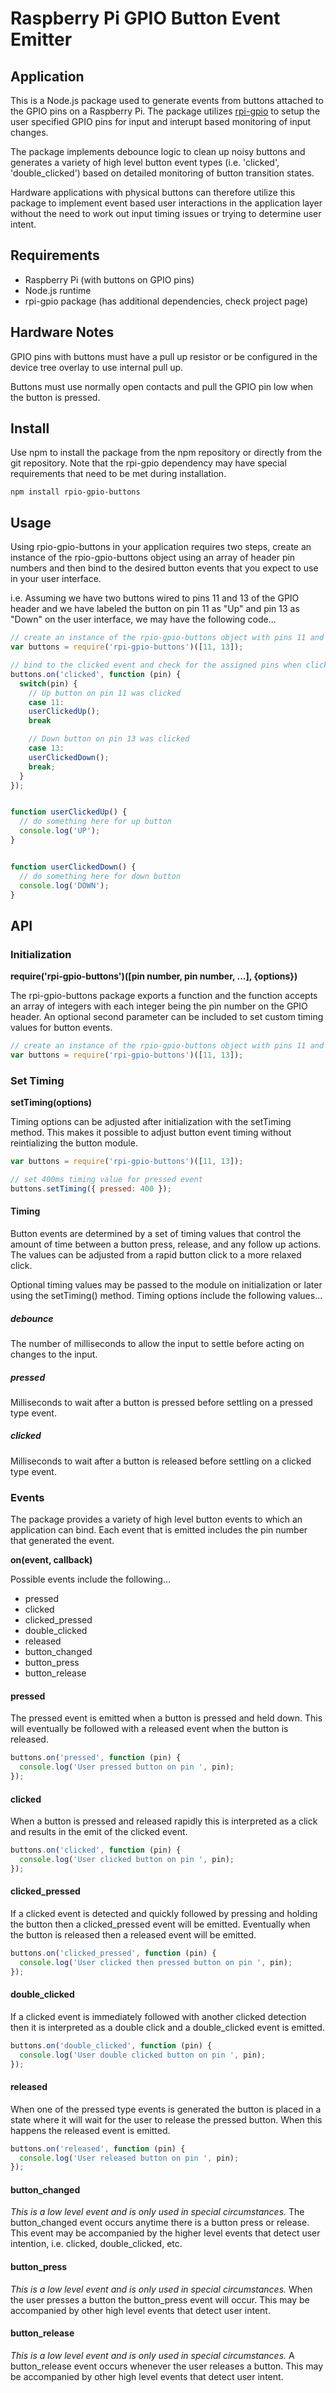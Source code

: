 Raspberry Pi GPIO Button Event Emitter
======================================

## Application
This is a Node.js package used to generate events from buttons attached to the
GPIO pins on a Raspberry Pi. The package utilizes
[rpi-gpio](https://www.npmjs.com/package/rpi-gpio) to setup the user
specified GPIO pins for input and interupt based monitoring of input changes.


The package implements debounce logic to clean up noisy buttons and generates
a variety of high level button event types (i.e. 'clicked', 'double_clicked')
based on detailed monitoring of button transition states.


Hardware applications with physical buttons can therefore utilize this package
to implement event based user interactions in the application layer without
the need to work out input timing issues or trying to determine user intent.


## Requirements
* Raspberry Pi (with buttons on GPIO pins)
* Node.js runtime
* rpi-gpio package (has additional dependencies, check project page)


## Hardware Notes
GPIO pins with buttons must have a pull up resistor or be configured in the
device tree overlay to use internal pull up.


Buttons must use normally open contacts and pull the GPIO pin low when the
button is pressed.


## Install
Use npm to install the package from the npm repository or directly from the
git repository. Note that the rpi-gpio dependency may have special requirements
that need to be met during installation.

`npm install rpio-gpio-buttons`


## Usage
Using rpio-gpio-buttons in your application requires two steps, create an
instance of the rpio-gpio-buttons object using an array of header pin numbers
and then bind to the desired button events that you expect to use in your user
interface.


i.e. Assuming we have two buttons wired to pins 11 and 13 of the GPIO header
and we have labeled the button on pin 11 as "Up" and pin 13 as "Down" on the
user interface, we may have the following code...

```javascript
// create an instance of the rpio-gpio-buttons object with pins 11 and 13
var buttons = require('rpi-gpio-buttons')([11, 13]);

// bind to the clicked event and check for the assigned pins when clicked
buttons.on('clicked', function (pin) {
  switch(pin) {
    // Up button on pin 11 was clicked
    case 11:
    userClickedUp();
    break

    // Down button on pin 13 was clicked
    case 13:
    userClickedDown();
    break;
  }
});


function userClickedUp() {
  // do something here for up button
  console.log('UP');
}


function userClickedDown() {
  // do something here for down button
  console.log('DOWN');
}
```


## API

### Initialization
**require('rpi-gpio-buttons')([pin number, pin number, ...], {options})**

The rpi-gpio-buttons package exports a function and the function accepts an
array of integers with each integer being the pin number on the GPIO header.
An optional second parameter can be included to set custom timing values for
button events.

```javascript
// create an instance of the rpio-gpio-buttons object with pins 11 and 13
var buttons = require('rpi-gpio-buttons')([11, 13]);
```

### Set Timing
**setTiming(options)**

Timing options can be adjusted after initialization with the setTiming method.
This makes it possible to adjust button event timing without reintializing the
button module.

```javascript
var buttons = require('rpi-gpio-buttons')([11, 13]);

// set 400ms timing value for pressed event
buttons.setTiming({ pressed: 400 });
```


#### Timing
Button events are determined by a set of timing values that control the
amount of time between a button press, release, and any follow up actions.
The values can be adjusted from a rapid button click to a more relaxed click.

Optional timing values may be passed to the module on initialization or later
using the setTiming() method. Timing options include the following values...

##### debounce
The number of milliseconds to allow the input to settle before acting on
changes to the input.

##### pressed
Milliseconds to wait after a button is pressed before settling on a pressed
type event.

##### clicked
Milliseconds to wait after a button is released before settling on a clicked
type event.


### Events
The package provides a variety of high level button events to which an
application can bind. Each event that is emitted includes the pin number that
generated the event.

**on(event, callback)**

Possible events include the following...
* pressed
* clicked
* clicked_pressed
* double_clicked
* released
* button_changed
* button_press
* button_release


#### pressed
The pressed event is emitted when a button is pressed and held down. This will
eventually be followed with a released event when the button is released.

```javascript
buttons.on('pressed', function (pin) {
  console.log('User pressed button on pin ', pin);
});
```

#### clicked
When a button is pressed and released rapidly this is interpreted as a click and
results in the emit of the clicked event.

```javascript
buttons.on('clicked', function (pin) {
  console.log('User clicked button on pin ', pin);
});
```

#### clicked_pressed
If a clicked event is detected and quickly followed by pressing and holding the
button then a clicked_pressed event will be emitted. Eventually when the button
is released then a released event will be emitted.

```javascript
buttons.on('clicked_pressed', function (pin) {
  console.log('User clicked then pressed button on pin ', pin);
});
```

#### double_clicked
If a clicked event is immediately followed with another clicked detection then
it is interpreted as a double click and a double_clicked event is emitted.

```javascript
buttons.on('double_clicked', function (pin) {
  console.log('User double clicked button on pin ', pin);
});
```

#### released
When one of the pressed type events is generated the button is placed in a
state where it will wait for the user to release the pressed button. When this
happens the released event is emitted.

```javascript
buttons.on('released', function (pin) {
  console.log('User released button on pin ', pin);
});
```


#### button_changed
*This is a low level event and is only used in special circumstances.* The button_changed 
event occurs anytime there is a button press or release. This event may be
accompanied by the higher level events that detect user intention, i.e. clicked,
double_clicked, etc.


#### button_press
*This is a low level event and is only used in special circumstances.* When the user
presses a button the button_press event will occur. This may be accompanied by
other high level events that detect user intent.


#### button_release
*This is a low level event and is only used in special circumstances.* A button_release
event occurs whenever the user releases a button. This may be accompanied by
other high level events that detect user intent.
